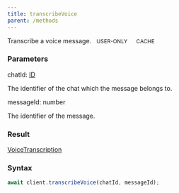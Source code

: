 ```yaml
---
title: transcribeVoice
parent: /methods
---
```


Transcribe a voice message.<span class="select-none"> <span class="inline-flex w-fit items-center" style="font-size:12px;white-space:nowrap;word-break:keep-all;"><span class="w-fit bg-dbt select-none text-fgt" style="padding:2px 8px;border-radius:12px;">USER-ONLY</span></span> <span class="inline-flex w-fit items-center" style="font-size:12px;white-space:nowrap;word-break:keep-all;"><span class="w-fit bg-dbt select-none text-fgt" style="padding:2px 8px;border-radius:12px;">CACHE</span></span></span>

### Parameters 

<div class="flex flex-col gap-3"><div><div class="font-mono" id="p_chatId" data-anchor><span class="font-bold">chatId</span><span class="opacity-50">:</span> <a href="/types/id"  >ID</a></div><div class="pl-3"><div class="no-margin">

The identifier of the chat which the message belongs to.

</div></div></div><div><div class="font-mono" id="p_messageId" data-anchor><span class="font-bold">messageId</span><span class="opacity-50">:</span> <span>number</span></div><div class="pl-3"><div class="no-margin">

The identifier of the message.

</div></div></div></div>

### Result 

<div class="font-mono"><a href="/types/voicetranscription"  >VoiceTranscription</a></div>

### Syntax

```ts
await client.transcribeVoice(chatId, messageId);
```



